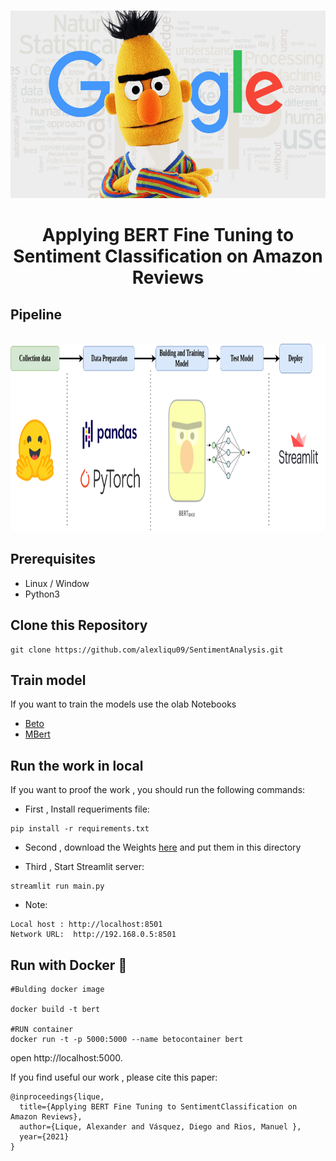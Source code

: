 <p>
  <center>
    <br>
    <img src="src/bert.png" width="1000px" height="300px">
    </br>
    </center>
</p>

<h1><center><b>Applying BERT Fine Tuning to Sentiment Classification on Amazon Reviews</b></center></h1>

<h2><b>Pipeline</b></h2>
<p>
<center>
    <br>
    <img src="src/pipeline.png" width="750px" height="300px">
    </br>
</center>
</p>


<h2><b>Prerequisites</b></h2>

* Linux / Window
* Python3
 

<h2><b>Clone this Repository</b></h2>

```
git clone https://github.com/alexliqu09/SentimentAnalysis.git
```

<h2><b>Train model</b></h2>

If you want to train the models use the olab Notebooks

- [Beto]()
- [MBert]()

<h2><b>Run the work in local</b></h2>

If you want to proof the work ,  you should run the following commands:

* First , Install requeriments file:

```
pip install -r requirements.txt
```

* Second , download the Weights [here]() and put them in this directory 

* Third , Start Streamlit server:
```
streamlit run main.py
```
* Note:
```
Local host : http://localhost:8501 
Network URL:  http://192.168.0.5:8501
```

<h2><b>Run with Docker 🐋</b></h2>

```
#Bulding docker image 

docker build -t bert

#RUN container
docker run -t -p 5000:5000 --name betocontainer bert
```
open http://localhost:5000.




If you find useful our work , please cite this paper:
```
@inproceedings{lique,
  title={Applying BERT Fine Tuning to SentimentClassification on Amazon Reviews},
  author={Lique, Alexander and Vásquez, Diego and Rios, Manuel },
  year={2021}
}